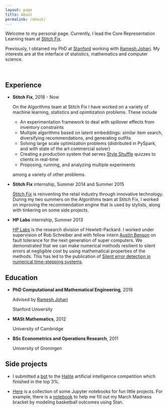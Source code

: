 ```yaml
---
layout: page
title: About
permalink: /about/
---
```


Welcome to my personal page. Currently, I lead the Core Representation Learning team at [Stitch Fix](https://algorithms-tour.stitchfix.com/).

Previously, I obtained my PhD at [Stanford](http://icme.stanford.edu) working with [Ramesh Johari](http://www.stanford.edu/~rjohari).
My interests are at the interface of statistics, mathematics and computer science.

<br>


## Experience

- **Stitch Fix**, 2018 - Now

    On the Algorithms team at Stitch Fix I have worked on a variety of machine learning, statistics and opimtization problems. These include
    - An experimentation framework to deal with spillover effects from inventory constraints
    - Multiple algorithms based on latent embeddings: similar item search, diversifying recommendations, and generating outfits
    - Solving large scale optimization problems (distributed in PySpark, and with state of the art commercial solver)
    - Creating a production system that serves [Style Shuffle](https://www.stitchfix.com/women/blog/inside-stitchfix/how-style-shuffle-works/) quizzes to clients in real-time
    - Proposing, running, and analyzing multiple experiments

    among a variety of other problems.



- **Stitch Fix** internship, Summer 2014 and Summer 2015

    [Stitch Fix](http://www.stitchfix.com) is reinventing the retail industry through innovative technology.
    During my two summers on the Algorithms team at Stitch Fix, I worked on improving the recommendation engine that is used by stylists,
    along with tinkering on some side projects.


- **HP Labs** internship, Summer 2013

    [HP Labs](http://www.labs.hpe.com/) is the research division of Hewlett-Packard.
    I worked under supervision of Rob Schreiber and with fellow intern [Austin Benson](https://www.cs.cornell.edu/~arb/) on fault tolerance for the next generation of super computers.
    We demonstrated that we can make numerical methods resilient to silent errors at negligible cost by using mathematical properties of the methods.
    This has led to the publication of [Silent error detection in numerical time-stepping systems](http://hpc.sagepub.com/content/29/4/403).



## Education


- **PhD Computational and Mathematical Engineering**, 2018

    Advised by [Ramesh Johari](http://www.stanford.edu/~rjohari)

    Stanford University

- **MASt Mathematics**, 2012

    University of Cambridge

- **BSc Econometrics and Operations Research**, 2011

    University of Groningen

## Side projects

- I submitted a [bot](https://github.com/schmit/halite-bot) to the [Halite](http://2016.halite.io) artificial intelligence competition which finished in the top 3%.

- [Here](https://github.com/schmit/fun-notebooks) is a collection of some Jupyter notebooks for fun little projects.
    For example, there is a [notebook](https://github.com/schmit/fun-notebooks/blob/master/notebooks/march-madness-2017/how-i-fill-my-bracket-2017.ipynb)
   to help me fill out my March Madness bracket by modeling basketball outcomes using Stan.
